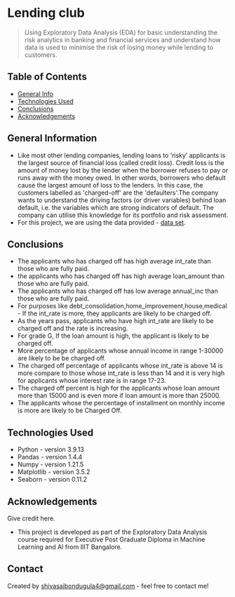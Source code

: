 # Lending club
> Using Exploratory Data Analysis (EDA) for basic understanding the risk analytics in banking and financial services and understand how data is used to minimise the risk of losing money while lending to customers.


## Table of Contents
* [General Info](#general-information)
* [Technologies Used](#technologies-used)
* [Conclusions](#conclusions)
* [Acknowledgements](#acknowledgements)


## General Information
- Like most other lending companies, lending loans to ‘risky’ applicants is the largest source of financial loss (called credit loss). Credit loss is the amount of money lost by the lender when the borrower refuses to pay or runs away with the money owed. In other words, borrowers who default cause the largest amount of loss to the lenders. In this case, the customers labelled as 'charged-off' are the 'defaulters'.The company wants to understand the driving factors (or driver variables) behind loan default, i.e. the variables which are strong indicators of default.  The company can utilise this knowledge for its portfolio and risk assessment.
- For this project, we are using the data provided - [data set](loan/loan.csv).

## Conclusions
- The applicants who has charged off has high average int_rate than those who are fully paid.
- the applicants who has charged off has high average loan_amount than those who are fully paid.
- The applicants who has charged off has low average annual_inc than those who are fully paid.
- For purposes like debt_consolidation,home_improvement,house,medical - If the int_rate is more, they applicants are likely to be charged off.
- As the years pass, applicants who have high int_rate are likely to be charged off and the rate is increasing.
- For grade G, If the loan amount is high, the applicant is likely to be charged off.
- More percentage of applicants whose annual income in range 1-30000 are likely to be be charged off.
- The charged off percentage of applicants whose int_rate is above 14 is more compare to those whose int_rate is less than 14 and it is very high for applicants whose interest rate is in range 17-23.
- The charged off percent is high for the applicants whose loan amount more than 15000 and is even more if loan amount is more than 25000.
- The applicants whose the percentage of installment on monthly income is more are likely to be Charged Off.


## Technologies Used
- Python - version 3.9.13
- Pandas - version 1.4.4
- Numpy - version 1.21.5
- Matplotlib - version 3.5.2
- Seaborn - version 0.11.2

## Acknowledgements
Give credit here.
- This project is developed as part of the Exploratory Data Analysis course required for Executive Post Graduate Diploma in Machine Learning and AI from IIIT Bangalore.


## Contact
Created by shivasaibondugula4@gmail.com - feel free to contact me!
